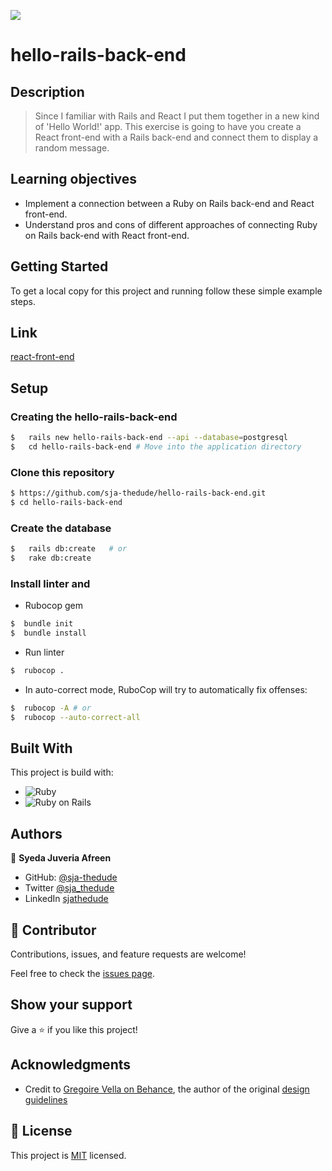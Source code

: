 ![](https://img.shields.io/badge/Microverse-blueviolet)

# hello-rails-back-end

## Description

> Since I familiar with Rails and React I put them together in a new kind of 'Hello World!' app. This exercise is going to have you create a React front-end with a Rails back-end and connect them to display a random message.



## Learning objectives

- Implement a connection between a Ruby on Rails back-end and React front-end.
- Understand pros and cons of different approaches of connecting Ruby on Rails back-end with React front-end.


## Getting Started

To get a local copy for this project and running follow these simple example steps.

## Link

[react-front-end](https://github.com/sja-thedude/hello-react-front-end/)

## Setup

### Creating the hello-rails-back-end

```bash
$   rails new hello-rails-back-end --api --database=postgresql
$   cd hello-rails-back-end # Move into the application directory
```


### Clone this repository

```bash
$ https://github.com/sja-thedude/hello-rails-back-end.git
$ cd hello-rails-back-end
```

### Create the database

```bash
$   rails db:create   # or
$   rake db:create
```


### Install linter and 

- Rubocop gem

```bash
$  bundle init
$  bundle install
```


- Run linter

```bash
$  rubocop .
```

- In auto-correct mode, RuboCop will try to automatically fix offenses:

```bash
$  rubocop -A # or
$  rubocop --auto-correct-all
```


## Built With

This project is build with:

-  ![Ruby](https://img.shields.io/badge/-Ruby-000000?style=flat&logo=ruby&logoColor=red)
-  ![Ruby on Rails](https://img.shields.io/badge/-Ruby_on_Rails-000000?style=flat&logo=ruby-on-rails&logoColor=blue)

## Authors

👤 **Syeda Juveria Afreen**

- GitHub: [@sja-thedude](https://github.com/sja-thedude)
- Twitter [@sja_thedude](https://twitter.com/sja_thedude)
- LinkedIn [sjathedude](https://www.linkedin.com/in//)

## 🤝 Contributor


Contributions, issues, and feature requests are welcome!

Feel free to check the [issues page](https://github.com/sja-thedude/hello-rails-back-end/issues).

## Show your support

Give a ⭐️ if you like this project!

## Acknowledgments

- Credit to [Gregoire Vella on Behance](https://www.behance.net/gregoirevella), the author of the original [design guidelines](https://www.behance.net/gallery/19759151/Snapscan-iOs-design-and-branding?tracking_source=)


## 📝 License

This project is [MIT](./MIT.md) licensed.